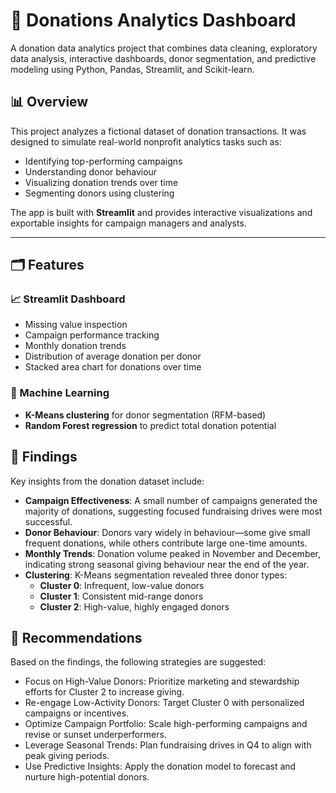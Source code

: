 # 🧾 Donations Analytics Dashboard

A donation data analytics project that combines data cleaning, exploratory data analysis, interactive dashboards, donor segmentation, and predictive modeling using Python, Pandas, Streamlit, and Scikit-learn.

## 📊 Overview

This project analyzes a fictional dataset of donation transactions. It was designed to simulate real-world nonprofit analytics tasks such as:

- Identifying top-performing campaigns
- Understanding donor behaviour
- Visualizing donation trends over time
- Segmenting donors using clustering

The app is built with **Streamlit** and provides interactive visualizations and exportable insights for campaign managers and analysts.

---

## 🗂️ Features

### 📈 Streamlit Dashboard
- Missing value inspection  
- Campaign performance tracking  
- Monthly donation trends  
- Distribution of average donation per donor  
- Stacked area chart for donations over time

### 🤖 Machine Learning
- **K-Means clustering** for donor segmentation (RFM-based)  
- **Random Forest regression** to predict total donation potential

## 🧠 Findings

Key insights from the donation dataset include:

- **Campaign Effectiveness**: A small number of campaigns generated the majority of donations, suggesting focused fundraising drives were most successful.
- **Donor Behaviour**: Donors vary widely in behaviour—some give small frequent donations, while others contribute large one-time amounts.
- **Monthly Trends**: Donation volume peaked in November and December, indicating strong seasonal giving behaviour near the end of the year.
- **Clustering**: K-Means segmentation revealed three donor types:
  - **Cluster 0**: Infrequent, low-value donors
  - **Cluster 1**: Consistent mid-range donors
  - **Cluster 2**: High-value, highly engaged donors
 
## 📌 Recommendations

Based on the findings, the following strategies are suggested:

- Focus on High-Value Donors: Prioritize marketing and stewardship efforts for Cluster 2 to increase giving.
- Re-engage Low-Activity Donors: Target Cluster 0 with personalized campaigns or incentives.
- Optimize Campaign Portfolio: Scale high-performing campaigns and revise or sunset underperformers.
- Leverage Seasonal Trends: Plan fundraising drives in Q4 to align with peak giving periods.
- Use Predictive Insights: Apply the donation model to forecast and nurture high-potential donors.
